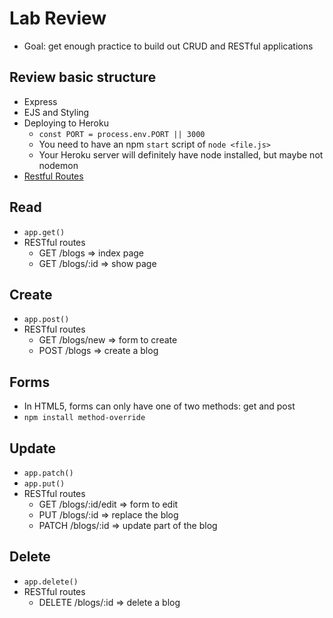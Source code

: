 # Lab Review
- Goal: get enough practice to build out CRUD and RESTful applications

## Review basic structure 
- Express
- EJS and Styling
- Deploying to Heroku
    * `const PORT = process.env.PORT || 3000`
    * You need to have an npm `start` script of `node <file.js>`
    * Your Heroku server will definitely have node installed, but maybe not nodemon
- [Restful Routes](https://medium.com/@shubhangirajagrawal/the-7-restful-routes-a8e84201f206)

## Read
- `app.get()`
- RESTful routes
  * GET /blogs        => index page
  * GET /blogs/:id    => show page

## Create
- `app.post()`  
- RESTful routes
  * GET  /blogs/new   => form to create
  * POST /blogs       => create a blog

## Forms
- In HTML5, forms can only have one of two methods: get and post
- `npm install method-override`

## Update
- `app.patch()`
- `app.put()`
- RESTful routes
  * GET   /blogs/:id/edit   => form to edit
  * PUT   /blogs/:id        => replace the blog
  * PATCH /blogs/:id        => update part of the blog

## Delete
- `app.delete()`
- RESTful routes
  * DELETE /blogs/:id   => delete a blog
